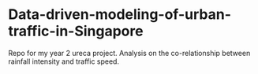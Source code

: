 # Data-driven-modeling-of-urban-traffic-in-Singapore
Repo for my year 2 ureca project. Analysis on the co-relationship between rainfall intensity and traffic speed.
